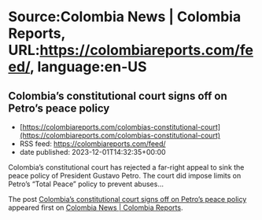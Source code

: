 # Source:Colombia News | Colombia Reports, URL:https://colombiareports.com/feed/, language:en-US

## Colombia’s constitutional court signs off on Petro’s peace policy
 - [https://colombiareports.com/colombias-constitutional-court](https://colombiareports.com/colombias-constitutional-court)
 - RSS feed: https://colombiareports.com/feed/
 - date published: 2023-12-01T14:32:35+00:00

<p>Colombia&#8217;s constitutional court has rejected a far-right appeal to sink the peace policy of President Gustavo Petro. The court did impose limits on Petro&#8217;s &#8220;Total Peace&#8221; policy to prevent abuses&#8230;</p>
<p>The post <a href="https://colombiareports.com/colombias-constitutional-court/" rel="nofollow">Colombia&#8217;s constitutional court signs off on Petro&#8217;s peace policy</a> appeared first on <a href="https://colombiareports.com" rel="nofollow">Colombia News | Colombia Reports</a>.</p>

